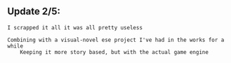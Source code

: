 ## Update 2/5:
    I scrapped it all it was all pretty useless

    Combining with a visual-novel ese project I've had in the works for a while
        Keeping it more story based, but with the actual game engine